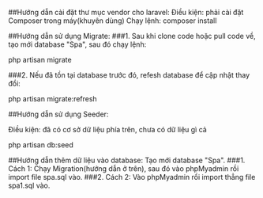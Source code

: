##Hướng dẫn cài đặt thư mục vendor cho laravel:
 Điều kiện: phải cài đặt Composer trong máy(khuyên dùng)
 Chạy lệnh: composer install
 
##Hướng dẫn sử dụng Migrate:
###1. Sau khi clone code hoặc pull code về, tạo mới database "Spa", sau đó chạy lệnh:
 
 php artisan migrate
 
###2. Nếu đã tồn tại database trước đó, refesh database để cập nhật thay đổi:
 
 php artisan migrate:refresh
 
##Hướng dẫn sử dụng Seeder:
 
 Điều kiện: đã có cơ sở dữ liệu phía trên, chưa có dữ liệu gì cả
 
 php artisan db:seed

##Hướng dẫn thêm dữ liệu vào database:
Tạo mới database "Spa".
###1. Cách 1:
 Chạy Migration(hướng dẫn ở trên), sau đó vào phpMyadmin rồi import file spa.sql vào.
###2. Cách 2:
 Vào phpMyadmin rồi import thẳng file spa1.sql vào.